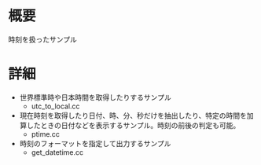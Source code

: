 # 概要
時刻を扱ったサンプル

# 詳細
- 世界標準時や日本時間を取得したりするサンプル
  - utc_to_local.cc
- 現在時刻を取得したり日付、時、分、秒だけを抽出したり、特定の時間を加算したときの日付などを表示するサンプル。時刻の前後の判定も可能。
  - ptime.cc
- 時刻のフォーマットを指定して出力するサンプル
  - get_datetime.cc

